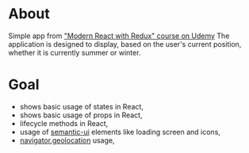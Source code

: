 # About
Simple app from <a href="https://www.udemy.com/react-redux/">"Modern React with Redux" course on Udemy</a>
The application is designed to display, based on the user's current position, whether it is currently summer or winter.

# Goal
- shows basic usage of states in React,
- shows basic usage of props in React,
- lifecycle methods in React,
- usage of <a href="https://semantic-ui.com/">semantic-ui</a> elements like loading screen and icons,
- <a href="https://developer.mozilla.org/en-US/docs/Web/API/Geolocation/getCurrentPosition">navigator.geolocation</a> usage,
